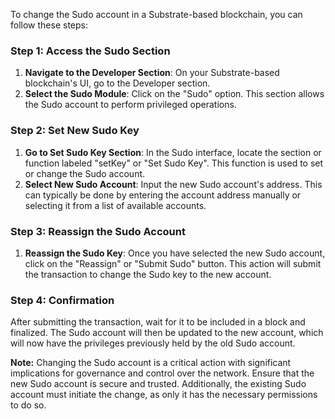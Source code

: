 To change the Sudo account in a Substrate-based blockchain, you can follow these steps:

### Step 1: Access the Sudo Section
1. **Navigate to the Developer Section**: On your Substrate-based blockchain's UI, go to the Developer section.
2. **Select the Sudo Module**: Click on the "Sudo" option. This section allows the Sudo account to perform privileged operations.


### Step 2: Set New Sudo Key
1. **Go to Set Sudo Key Section**: In the Sudo interface, locate the section or function labeled "setKey" or "Set Sudo Key". This function is used to set or change the Sudo account.
2. **Select New Sudo Account**: Input the new Sudo account's address. This can typically be done by entering the account address manually or selecting it from a list of available accounts.

### Step 3: Reassign the Sudo Account
1. **Reassign the Sudo Key**: Once you have selected the new Sudo account, click on the "Reassign" or "Submit Sudo" button. This action will submit the transaction to change the Sudo key to the new account.

### Step 4: Confirmation
After submitting the transaction, wait for it to be included in a block and finalized. The Sudo account will then be updated to the new account, which will now have the privileges previously held by the old Sudo account.

**Note:** Changing the Sudo account is a critical action with significant implications for governance and control over the network. Ensure that the new Sudo account is secure and trusted. Additionally, the existing Sudo account must initiate the change, as only it has the necessary permissions to do so.
